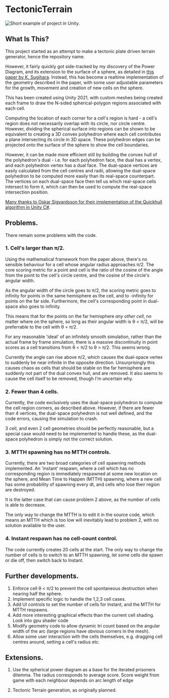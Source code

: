 # TectonicTerrain
![Short example of project in Unity.](Images/demo2.gif)

## What Is This?
This project started as an attempt to make a tectonic plate driven terrain generator, hence the repository name.

However, it fairly quickly got side-tracked by my discovery of the Power Diagram, and its extension to the surface of a sphere, as detailed in [this paper by K. Sugihara](http://citeseerx.ist.psu.edu/viewdoc/download?doi=10.1.1.95.3444&rep=rep1&type=pdf).
Instead, this has become a realtime implementation of the geometry described in the paper, with some user adjustable parameters for the growth, movement and creation of new cells on the sphere.

This has been created using Unity 2021, with custom meshes being created each frame to draw the N-sided spherical-polygon regions associated with each cell.

Computing the location of each corner for a cell's region is hard - a cell's region does not necessarily overlap with its circle, nor circle centre. 
However, dividing the spherical surface into regions can be shown to be equivalent to creating a 3D convex polyhedron where each cell contributes a plane intersecting its circle in 3D space.
These polyhedron edges can be projected onto the surface of the sphere to show the cell boundaries.

However, it can be made more efficient still by building the convex hull of the polyhedron's dual - i.e. for each polyhedron face, the dual has a vertex, and each polyhedron vertex has a dual face.
The dual-space vertices are easily calculated from the cell centres and radii, allowing the dual-space polyhedron to be computed more easily than its real-space counterpart.
The vertices on each dual-space face then tell us which real-space cells intersect to form it, which can then be used to compute the real-space intersection position.

[Many thanks to Oskar Sigvardsson for their implementation of the Quickhull algorithm in Unity C#](https://github.com/OskarSigvardsson/unity-quickhull/blob/master/Scripts/ConvexHullCalculator.cs).

## Problems.
There remain some problems with the code.

### 1. Cell's larger than π/2.
Using the mathematical framework from the paper above, there's no sensible behaviour for a cell whose angular radius approaches π/2.
The core scoring metric for a point and cell is the ratio of the cosine of the angle from the point to the cell's circle centre, and the cosine of the circle's angular width.

As the angular width of the circle goes to π/2, the scoring metric goes to infinity for points in the same hemisphere as the cell, and to -infinity for points on the far side.
Furthermore, the cell's corresponding point in dual-space also goes to infinity.

This means that for the points on the far hemisphere *any other cell*, no matter where on the sphere, so long as their angular width is θ < π/2, will be preferrable to the cell with θ = π/2.

For any reasonable 'ideal' of an infinitely smooth simulation, rather than the actual frame by frame simulation, there is a massive discontinuity in point scores as a cell transitions from θ < π/2 to θ > π/2.
This seems wrong.

Currently the angle can rise above π/2, which causes the dual-space vertex to suddenly be near infinite in the opposite direction.
Unsurprisingly this causes chaos as cells that should be stable on the far hemisphere are suddenly not part of the dual convex hull, and are removed.
It also seems to cause the cell itself to be removed, though I'm uncertain why.

### 2. Fewer than 4 cells.
Currently, the code exclusively uses the dual-space polyhedron to compute the cell region corners, as described above.
However, if there are fewer than 4 vertices, the dual-space polyhedron is not well defined, and the code errors, causing the simulation to crash.

3 cell, and even 2 cell geometries should be perfectly reasonable, but a special case would need to be implemented to handle these, as the dual-space polyhedron is simply not the correct solution.

### 3. MTTH spawning has no MTTH controls.
Currently, there are two broad categories of cell spawning methods implemented.
An 'instant' respawn, where a cell which has no corresponding region is immediately respawned at some new location on the sphere, and Mean Time to Happen (MTTH) spawning, where a new cell has some probability of spawning every dt, and cells who lose their region are destroyed.

It is the latter case that can cause problem 2 above, as the number of cells is able to decrease.

The only way to change the MTTH is to edit it in the source code, which means an MTTH which is too low will inevitably lead to problem 2, with no solution available to the user.

### 4. Instant respawn has no cell-count control.
The code currently creates 20 cells at the start. 
The only way to change the number of cells is to switch to an MTTH spawning, let some cells die spawn or die off, then switch back to Instant.

## Further developments.

1. Enforce cell θ < π/2 to prevent the cell spontaneous destruction when nearing half the sphere.
2. Implement specific logic to handle the 1,2,3 cell cases.
3. Add UI controls to set the number of cells for Instant, and the MTTH for MTTH respawns.
4. Add more interesting graphical effects than the current cell shading. Look into gpu shader code
5. Modify geometry code to allow dynamic tri count based on the angular width of the arc (large regions have obvious corners in the mesh).
6. Allow some user interaction with the cells themselves, e.g. dragging cell centres around, setting a cell's radius etc.

## Extensions.

1. Use the spherical power diagram as a base for the iterated prisoners dilemma. The radius corresponds to average score. Score weight from game with each neighbour depends on arc length of edge 

2. Tectonic Terrain generation, as originally planned.

